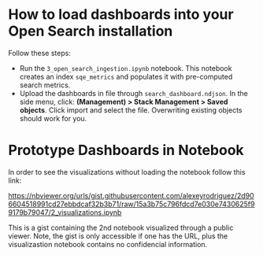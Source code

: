 
# How to load dashboards into your Open Search installation

Follow these steps:
 * Run the `3_open_search_ingestion.ipynb` notebook. This notebook creates an index `sqe_metrics` and populates it
   with pre-computed search metrics.
 * Upload the dashboards in file through `search_dashboard.ndjson`. In the side menu, click:
   **(Management) > Stack Management > Saved objects**. Click import and select the file.
   Overwriting existing objects should work for you.

# Prototype Dashboards in Notebook

In order to see the visualizations without loading the notebook follow this link:

  https://nbviewer.org/urls/gist.githubusercontent.com/alexeyrodriguez/2d906604518991cd27ebbdcaf32b3b71/raw/15a3b75c796fdcd7e030e7430625f99179b79047/2_visualizations.ipynb

This is a gist containing the 2nd notebook visualized through a public viewer.
Note, the gist is only accessible if one has the URL, plus the visualizastion notebook contains no confidencial information.


